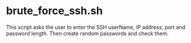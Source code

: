 # brute_force_ssh.sh
This script asks the user to enter the SSH userName, IP address, port and password length. Then create random passwords and check them.
